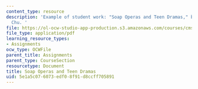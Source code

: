 ```yaml
---
content_type: resource
description: 'Example of student work: "Soap Operas and Teen Dramas," by Katharine
  Chu. '
file: https://ol-ocw-studio-app-production.s3.amazonaws.com/courses/cms-603-american-soap-operas-spring-2008/5e1a5c076073edf08f91d8ccff705891_chu.pdf
file_type: application/pdf
learning_resource_types:
- Assignments
ocw_type: OCWFile
parent_title: Assignments
parent_type: CourseSection
resourcetype: Document
title: Soap Operas and Teen Dramas
uid: 5e1a5c07-6073-edf0-8f91-d8ccff705891
---
```

